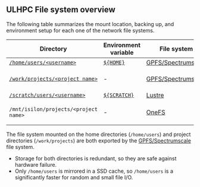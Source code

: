 ## ULHPC File system overview

<!--content-start-->

The following table summarizes the mount location, backing up, and environment setup for each one of the network file systems.

<!--table-start-->

| Directory                                                                                                  | Environment variable                                           | File system                                  | Backup                               |
|------------------------------------------------------------------------------------------------------------|----------------------------------------------------------------|----------------------------------------------|--------------------------------------|
| [`/home/users/<username>`](../filesystems/gpfs.md#global-home-directory-home)                              | [`${HOME}`](../filesystems/gpfs.md#global-home-directory-home) | [GPFS/Spectrumscale](../filesystems/gpfs.md) | no                                   |
| [`/work/projects/<project name>`](../filesystems/gpfs.md#global-project-directory-projecthomeworkprojects) | -                                                              | [GPFS/Spectrumscale](../filesystems/gpfs.md) | yes (partial, `backup` subdirectory) |
| [`/scratch/users/<username>`](../filesystems/lustre.md)                                                    | [`${SCRATCH}`](../filesystems/lustre.md)                       | [Lustre](../filesystems/lustre.md)           | no                                   |
| `/mnt/isilon/projects/<project name>`                                                                      | -                                                              | [OneFS](../filesystems/isilon.md)            | yes (live sync and snapshots)        |

The  file system mounted on the home directories (`/home/users`) and project directories (`/work/projects`) are both exported by the [GPFS/Spectrumscale](../filesystems/gpfs.md) file system.

- Storage for both directories is redundant, so they are safe against hardware failure.
- Only `/home/users` is mirrored in a SSD cache, so `/home/users` is a significantly faster for random and small file I/O.
